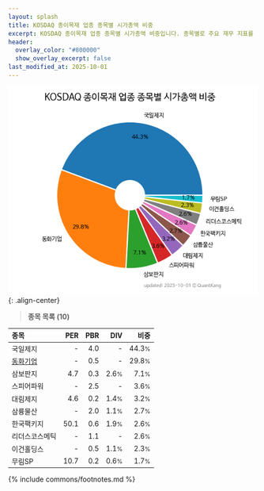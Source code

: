 ```yaml
---
layout: splash
title: KOSDAQ 종이목재 업종 종목별 시가총액 비중
excerpt: KOSDAQ 종이목재 업종 종목별 시가총액 비중입니다. 종목별로 주요 재무 지표를 함께 표시합니다.
header:
  overlay_color: "#800000"
  show_overlay_excerpt: false
last_modified_at: 2025-10-01
---
```



![KOSDAQ 종이목재 업종 종목별 시가총액 비중](/stats/sector/images/kosdaq_업종_종이목재_종목.png){: .align-center}


> **종목 목록 (10)**<a id="list"></a>

| **종목** | **PER** | **PBR** | **DIV** | **비중** |
| :------- | ------: | ------: | ------: | -------: |
| 국일제지 | - | 4.0 | - | 44.3<small>%</small> |
| [동화기업](/025900/) | - | 0.5 | - | 29.8<small>%</small> |
| 삼보판지 | 4.7 | 0.3 | 2.6<small>%</small> | 7.1<small>%</small> |
| 스피어파워 | - | 2.5 | - | 3.6<small>%</small> |
| 대림제지 | 4.6 | 0.2 | 1.4<small>%</small> | 3.2<small>%</small> |
| 삼륭물산 | - | 2.0 | 1.1<small>%</small> | 2.7<small>%</small> |
| 한국팩키지 | 50.1 | 0.6 | 1.9<small>%</small> | 2.6<small>%</small> |
| 리더스코스메틱 | - | 1.1 | - | 2.6<small>%</small> |
| 이건홀딩스 | - | 0.5 | 1.1<small>%</small> | 2.3<small>%</small> |
| 무림SP | 10.7 | 0.2 | 0.6<small>%</small> | 1.7<small>%</small> |

{% include commons/footnotes.md %}